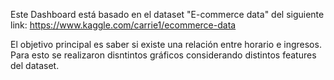 Este Dashboard está basado en el dataset "E-commerce data" del siguiente link: https://www.kaggle.com/carrie1/ecommerce-data

El objetivo principal es saber si existe una relación entre horario e ingresos. Para esto se realizaron disntintos gráficos considerando distintos features del dataset.
